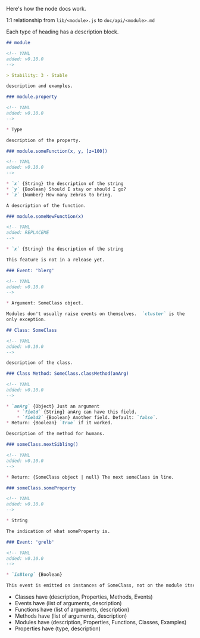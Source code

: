 Here's how the node docs work.

1:1 relationship from `lib/<module>.js` to `doc/api/<module>.md`

Each type of heading has a description block.

```md
## module

<!-- YAML
added: v0.10.0
-->

> Stability: 3 - Stable

description and examples.

### module.property

<!-- YAML
added: v0.10.0
-->

* Type

description of the property.

### module.someFunction(x, y, [z=100])

<!-- YAML
added: v0.10.0
-->

* `x` {String} the description of the string
* `y` {Boolean} Should I stay or should I go?
* `z` {Number} How many zebras to bring.

A description of the function.

### module.someNewFunction(x)

<!-- YAML
added: REPLACEME
-->

* `x` {String} the description of the string

This feature is not in a release yet.

### Event: 'blerg'

<!-- YAML
added: v0.10.0
-->

* Argument: SomeClass object.

Modules don't usually raise events on themselves.  `cluster` is the
only exception.

## Class: SomeClass

<!-- YAML
added: v0.10.0
-->

description of the class.

### Class Method: SomeClass.classMethod(anArg)

<!-- YAML
added: v0.10.0
-->

* `anArg` {Object} Just an argument
    * `field` {String} anArg can have this field.
    * `field2` {Boolean} Another field. Default: `false`.
* Return: {Boolean} `true` if it worked.

Description of the method for humans.

### someClass.nextSibling()

<!-- YAML
added: v0.10.0
-->

* Return: {SomeClass object | null} The next someClass in line.

### someClass.someProperty

<!-- YAML
added: v0.10.0
-->

* String

The indication of what someProperty is.

### Event: 'grelb'

<!-- YAML
added: v0.10.0
-->

* `isBlerg` {Boolean}

This event is emitted on instances of SomeClass, not on the module itself.
```

* Classes have (description, Properties, Methods, Events)
* Events have (list of arguments, description)
* Functions have (list of arguments, description)
* Methods have (list of arguments, description)
* Modules have (description, Properties, Functions, Classes, Examples)
* Properties have (type, description)
